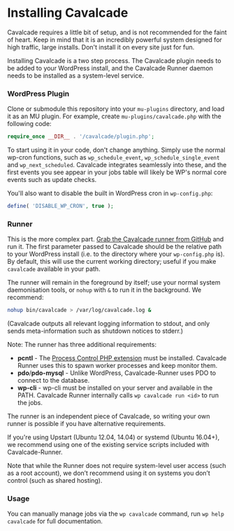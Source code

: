# Installing Cavalcade

Cavalcade requires a little bit of setup, and is not recommended for the faint of heart. Keep in mind that it is an incredibly powerful system designed for high traffic, large installs. Don't install it on every site just for fun.

Installing Cavalcade is a two step process. The Cavalcade plugin needs to be added to your WordPress install, and the Cavalcade Runner daemon needs to be installed as a system-level service.

### WordPress Plugin

Clone or submodule this repository into your `mu-plugins` directory, and load it as an MU plugin. For example, create `mu-plugins/cavalcade.php` with the following code:

```php
require_once __DIR__ . '/cavalcade/plugin.php';
```


To start using it in your code, don't change anything. Simply use the normal wp-cron functions, such as `wp_schedule_event`, `wp_schedule_single_event` and `wp_next_scheduled`. Cavalcade integrates seamlessly into these, and the first events you see appear in your jobs table will likely be WP's normal core events such as update checks.

You'll also want to disable the built in WordPress cron in `wp-config.php`:

```php
define( 'DISABLE_WP_CRON', true );
```

### Runner

This is the more complex part. [Grab the Cavalcade runner from GitHub][runner] and run it. The first parameter passed to Cavalcade should be the relative path to your WordPress install (i.e. to the directory where your `wp-config.php` is). By default, this will use the current working directory; useful if you make `cavalcade` available in your path.

[runner]: https://github.com/humanmade/Cavalcade-Runner

The runner will remain in the foreground by itself; use your normal system daemonisation tools, or `nohup` with `&` to run it in the background. We recommend:

```sh
nohup bin/cavalcade > /var/log/cavalcade.log &
```

(Cavalcade outputs all relevant logging information to stdout, and only sends meta-information such as shutdown notices to stderr.)

Note: The runner has three additional requirements:

* **pcntl** - The [Process Control PHP extension](http://php.net/pcntl) must be installed. Cavalcade Runner uses this to spawn worker processes and keep monitor them.
* **pdo**/**pdo-mysql** - Unlike WordPress, Cavalcade-Runner uses PDO to connect to the database.
* **wp-cli** - wp-cli must be installed on your server and available in the PATH. Cavalcade Runner internally calls `wp cavalcade run <id>` to run the jobs.

The runner is an independent piece of Cavalcade, so writing your own runner is possible if you have alternative requirements.

If you're using Upstart (Ubuntu 12.04, 14.04) or systemd (Ubuntu 16.04+), we recommend using one of the existing service scripts included with Cavalcade-Runner.

Note that while the Runner does not require system-level user access (such as a root account), we don’t recommend using it on systems you don’t control (such as shared hosting).

### Usage

You can manually manage jobs via the `wp cavalcade` command, run `wp help cavalcade` for full documentation.
